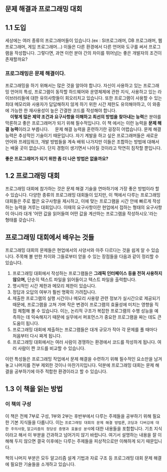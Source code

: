 문제 해결과 프로그래밍 대회
---------------------------------------------------------------------------------------

## 1.1 도입
세상에는 여러 종류의 프로그래머들이 있습니다.(ex : SI프로그래머, DB 프로그래머, 웹 프로그래머, 게임 프로그래머...) 
이들은 다른 환경에서 다른 언어와 도구를 써서 프로그램을 작성합니다.
그렇다면, 과연 이런 분야 간의 차이를 뛰어넘는 좋은 개발자의 조건이 존재할까요?

### 프로그래밍은 문제 해결이다.
프로그래밍을 하기 위해서는 많은 것을 알아야 합니다. 자신이 사용하고 있는 프로그래밍 언어의 특성, 프로그램이 동작할 하드웨어와 운영체제에 관한 지식,
사용하고 있는 라이브러리들에 대한 유의사항들이 회오리치고 있습니다. 또한 프로그램이 사용할 수 있는 최대 메모리와 사용자가 답답해하지 않게 하기 위한
시간 제한도 유의해야하고, 이 와중에 가능한 한 재사용성이 높은 간결한 코드를 작성해야 합니다.  
&nbsp;&nbsp;&nbsp;&nbsp;**이렇게 많은 제약 조건과 요구사항을 이해하고 최선의 방법을 찾아내는 능력**은 분야를
막론하고 좋은 프로그래머가 되기 위해 필수적입니다. 이 책 에서는 이런 능력을 **문제 해결 능력**이라고 부릅니다.
&nbsp;&nbsp;&nbsp;&nbsp;문제 해결 능력을 훈련하기란 굉장히 어렵습니다. 문제 해결 능력은 추상적인 기술이기 때문입니다.
자기 계발을 하고 싶은 프로그래머들은 새로운 언어와 프레임워크, 개발 방법들을 계속 배워 나가지만 이들은 조합하는 방법에 대해서는 배울 곳이 없습니다.
단지 경험이 생기면서 나아질 것이라고 막연히 짐작할 뿐입니다.

**좋은 프로그래머가 되기 위한 좀 더 나은 방법은 없을까요?**

## 1.2 프로그래밍 대회
프로그래밍 대회에 참가하는 것은 문제 해결 기술을 연마하기에 가장 좋은 방법이라 할 수 있습니다. 다양한 종류의 프로그래밍 대회들이 있지만, 이 책에서 다루는 프로그래밍 대회들은 주로 짧은 요구사항을 제시하고, 이에 맞는 프로그램을 시간 안에 빠르게 작성하는 능력을 겨루는 대회입니다. 이때의 요구사항이란 현업에서 접하는 형태의 요구사항이 아니라 대개 '어떤 값을 읽어들여 어떤 값을 계산하는 프로그램을 작성하시오.'라는 형태를 갖습니다.  

## 프로그래밍 대회에서 배우는 것들
프로그래밍 대회의 문제들은 현업에서의 사양서와 아주 다르다는 것을 쉽게 알 수 있습니다. 주목해 볼 만한 차이와 그들로부터 얻을 수 있는 장점들을 다음과 같이 정리할 수 있습니다.

1. 프로그래밍 대회에서 작성하는 프로그램들은 **그래픽 인터페이스 등을 전혀 사용하지 않으며,** 단순히 텍스트 파일을 읽어들이고 텍스트 파일을 출력합니다.
2. 명시적인 시간 제한과 메모리 제한이 있습니다.
3. 정답과 오답의 여부가 훨씬 명확히 가려집니다.
4. 제출한 프로그램의 실행 시간이나 메모리 사용량 관련 정보가 실시간으로 제공되기 때문에, 프로그램을 고쳐 가며 작은 변경이 프로그램의 효율성에 미치는 영향을 직접 체험해 볼 수 있습니다. 이는, 논리적 구조가 복잡한 프로그램의 수행 성능을 예측하는 데 익숙해지기 때문에 실무에서 퍼포먼스가 중요한 프로그램을 짜는 데도 큰 도움이 됩니다.
5. 프로그래밍 대회에 제출하는 프로그램들은 대개 규모가 작아 각 문제를 풀 때마다 처음부터 다시 짜게 됩니다.
6. 프로그래밍 대회에서는 여러 사람이 경쟁하는 환경에서 코드를 작성하게 됩니다. 여러 사람이 짠 코드를 비교할 수 있습니다.

이런 특성들은 프로그래밍 작업에서 문제 해결을 수련하기 위해 필수적인 요소만을 남겨 놓고 나머지를 전부 제외한 것이나 마찬가지입니다. 덕분에 프로그래밍 대회는 문제 해결을 공부하기에 아주 적합한 환경이라고 할 수 있습니다.

## 1.3 이 책을 읽는 방법
### 이 책의 구성
이 책은 전체 7부로 구성, 1부와 2부는 후반부에서 다루는 주제들을 공부하기 위해 필요한 기본 지식들을 다룹니다. 이는 `프로그래밍 대회의 문제 해결 방법론`, `코딩과 디버깅에 대한 주의사항`, `알고리즘의 정당성 증명과 효율성 분석`에 대한 내용들을 포함합니다. 기초 지식이라고 해서 이 부분을 간과하고 넘어가지 않기 바랍니다. 여기서 설명하는 내용을 잘 이해해 두지 않으면 결국 이후에는 다루는 주제들을 피상적으로만 이해하게 되기 때문입니다.

책의 나머지 부분은 모두 알고리즘 설계 기법과 자료 구조 등 프로그래밍 대회 문제 해결에 필요한 기술들을 소개하고 있습니다. 